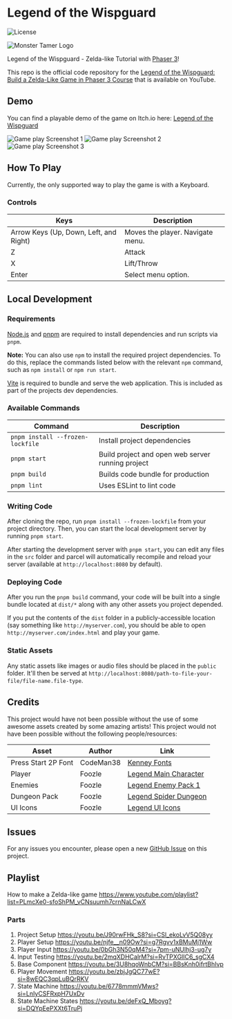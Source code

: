 # Legend of the Wispguard

![License](https://img.shields.io/badge/license-MIT-green)

![Monster Tamer Logo](/docs/logo.png?raw=true 'Monster Tamer Logo')

Legend of the Wispguard - Zelda-like Tutorial with [Phaser 3](https://github.com/photonstorm/phaser)!

This repo is the official code repository for the <a href="https://www.youtube.com/playlist?list=PLmcXe0-sfoShPM_vCNsuumh7crnNaLCwX" target="_blank">Legend of the Wispguard: Build a Zelda-Like Game in Phaser 3 Course</a> that is available on YouTube.

## Demo

You can find a playable demo of the game on Itch.io here: [Legend of the Wispguard](https://galemius.itch.io/legend-of-the-wispguard)

![Game play Screenshot 1](/docs/screenshot1.png?raw=true 'Screenshot 1')
![Game play Screenshot 2](/docs/screenshot2.png?raw=true 'Screenshot 2')
![Game play Screenshot 3](/docs/screenshot3.png?raw=true 'Screenshot 3')

## How To Play

Currently, the only supported way to play the game is with a Keyboard.

### Controls

| Keys                                   | Description                                                                                           |
| -------------------------------------- | ----------------------------------------------------------------------------------------------------- |
| Arrow Keys (Up, Down, Left, and Right) | Moves the player. Navigate menu.                                                                      |
| Z                                      | Attack                                                                                                |
| X                                      | Lift/Throw                                                                                            |
| Enter                                  | Select menu option.                                                                                   |


## Local Development

### Requirements

<a href="https://nodejs.org" target="_blank">Node.js</a> and <a href="https://pnpm.io/" target="_blank">pnpm</a> are required to install dependencies and run scripts via `pnpm`.

**Note:** You can also use `npm` to install the required project dependencies. To do this, replace the commands listed below with the relevant `npm` command, such as `npm install` or `npm run start`.

<a href="https://vitejs.dev/" target="_blank">Vite</a> is required to bundle and serve the web application. This is included as part of the projects dev dependencies.

### Available Commands

| Command | Description |
|---------|-------------|
| `pnpm install --frozen-lockfile` | Install project dependencies |
| `pnpm start` | Build project and open web server running project |
| `pnpm build` | Builds code bundle for production |
| `pnpm lint` | Uses ESLint to lint code |

### Writing Code

After cloning the repo, run `pnpm install --frozen-lockfile` from your project directory. Then, you can start the local development
server by running `pnpm start`.

After starting the development server with `pnpm start`, you can edit any files in the `src` folder
and parcel will automatically recompile and reload your server (available at `http://localhost:8080`
by default).

### Deploying Code

After you run the `pnpm build` command, your code will be built into a single bundle located at
`dist/*` along with any other assets you project depended.

If you put the contents of the `dist` folder in a publicly-accessible location (say something like `http://myserver.com`),
you should be able to open `http://myserver.com/index.html` and play your game.

### Static Assets

Any static assets like images or audio files should be placed in the `public` folder. It'll then be served at `http://localhost:8080/path-to-file-your-file/file-name.file-type`.

## Credits

This project would have not been possible without the use of some awesome assets created by some amazing artists! This project would not have been possible without the following people/resources:

| Asset                       | Author           | Link                                                                   |
| --------------------------- | ---------------- | ---------------------------------------------------------------------- |
| Press Start 2P Font         | CodeMan38        | [Kenney Fonts](https://fonts.google.com/specimen/Press+Start+2P)       |
| Player                      | Foozle           | [Legend Main Character](https://foozlecc.itch.io/legend-main-character)|
| Enemies                     | Foozle           | [Legend Enemy Pack 1](https://foozlecc.itch.io/legend-enemy-pack-1)    |
| Dungeon Pack                | Foozle           | [Legend Spider Dungeon](https://foozlecc.itch.io/legend-spider-dungeon)|
| UI Icons                    | Foozle           | [Legend UI Icons](https://foozlecc.itch.io/legend-ui-icons)            |

## Issues

For any issues you encounter, please open a new [GitHub Issue](https://github.com/devshareacademy/phaser-zelda-like-tutorial/issues) on this project.

## Playlist

How to make a Zelda-like game https://www.youtube.com/playlist?list=PLmcXe0-sfoShPM_vCNsuumh7crnNaLCwX

### Parts

1. Project Setup https://youtu.be/J90rwFHk_S8?si=CSl_ekoLvV5Q08yy
2. Player Setup https://youtu.be/njfe__n09Ow?si=g7Rgvv1xBMuMj1Ww
3. Player Input https://youtu.be/0bGh3N50qM4?si=7pm-uNUlhj3-ug7y
4. Input Testing https://youtu.be/2mqXDHCalrM?si=RvTPXGlIC6_sgCX4
5. Base Component https://youtu.be/3U8hqoWnbCM?si=BBsKnh0ifrtBhIvp
6. Player Movement https://youtu.be/zbjJgQC77wE?si=8wEQC3qpLuBQrRKV
7. State Machine https://youtu.be/6778mmmVMws?si=LnIyCSFRxpH7UxDv
8. State Machine States https://youtu.be/deFxQ_Mboyg?si=DQYpEePXXt6TruPj
